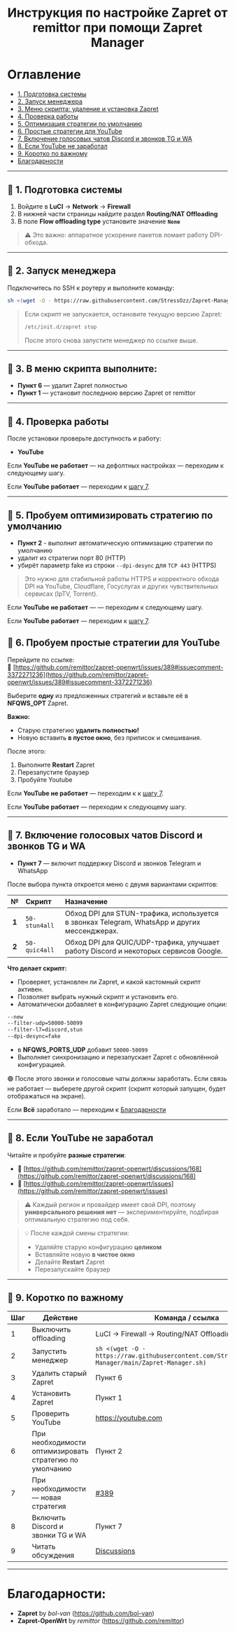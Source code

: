 <h1 align="center"> Инструкция по настройке Zapret от remittor при помощи Zapret Manager</h1>

# Оглавление

- [1. Подготовка системы](#-1-подготовка-системы)
- [2. Запуск менеджера](#-2-запуск-менеджера)
- [3. Меню скрипта: удаление и установка Zapret](#-3-в-меню-скрипта-выполните)
- [4. Проверка работы](#-4-проверка-работы)
- [5. Оптимизация стратегии по умолчанию](#-5-пробуем-оптимизировать-стратегию-по-умолчанию)
- [6. Простые стратегии для YouTube](#-6-пробуем-простые-стратегии-для-youtube)
- [7. Включение голосовых чатов Discord и звонков TG и WA](#-7-включение-голосовых-чатов-discord-и-звонков-tg-и-wa)
- [8. Если YouTube не заработал](#-8-если-youtube-не-заработал)
- [9. Коротко по важному](#-9-коротко-по-важному)
- [Благодарности](#благодарности)

---

## 🔹 1. Подготовка системы

1. Войдите в **LuCI** → **Network** → **Firewall**
2. В нижней части страницы найдите раздел **Routing/NAT Offloading**
3. В поле **Flow offloading type** установите значение **`None`**

> ⚠️ Это важно: аппаратное ускорение пакетов ломает работу DPI-обхода.

---

## 🔹 2. Запуск менеджера

Подключитесь по SSH к роутеру и выполните команду:

```bash
sh <(wget -O - https://raw.githubusercontent.com/StressOzz/Zapret-Manager/main/Zapret-Manager.sh)
```

>Если скрипт не запускается, остановите текущую версию Zapret:
>```bash
>/etc/init.d/zapret stop
>```
>После этого снова запустите менеджер по ссылке выше.

---

## 🔹 3. В меню скрипта выполните:

- **Пункт 6** — удалит Zapret полностью  
- **Пункт 1** — установит последнюю версию Zapret от remittor

---

## 🔹 4. Проверка работы

После установки проверьте доступность и работу:
- **YouTube**

Если **YouTube не работает** — на дефолтных настройках — переходим к следующему шагу.

Если **YouTube работает** — переходим к [шагу 7](#-7-Если-YouTube-заработал).

---
## 🔹 5. Пробуем оптимизировать стратегию по умолчанию

- **Пункт 2** - выполнит автоматическую оптимизацию стратегии по умолчанию
- удалит из стратегии порт 80 (HTTP)
- убирёт параметр fake из строки `--dpi-desync` для `TCP 443` (HTTPS)

> Это нужно для стабильной работы HTTPS и корректного обхода DPI на YouTube, Cloudflare, Госуслугах и других чувствительных сервисах (IpTV, Torrent).

Если **YouTube не работает** —  — переходим к следующему шагу.

Если **YouTube работает** — переходим к [шагу 7](#-7-Если-YouTube-заработал).

## 🔹 6. Пробуем простые стратегии для YouTube

Перейдите по ссылке:  
🔗 [https://github.com/remittor/zapret-openwrt/issues/389#issuecomment-3372271236](https://github.com/remittor/zapret-openwrt/issues/389#issuecomment-3372271236)

Выберите **одну** из предложенных стратегий и вставьте её в **NFQWS_OPT** Zapret.

**Важно:**
- Старую стратегию **удалить полностью!**
- Новую вставить **в пустое окно**, без приписок и смешивания.

После этого:
1. Выполните **Restart** Zapret
2. Перезапустите браузер
3. Пробуйте Youtube

Если **YouTube не работает** — переходим к к [шагу 7](#-8-если-youtube-не-заработал).

Если **YouTube работает** —  переходим к следующему шагу.

---

## 🔹 7. Включение голосовых чатов Discord и звонков TG и WA

- **Пункт 7** — включит поддержку Discord и звонков Telegram и WhatsApp

После выбора пункта откроется меню с двумя вариантами скриптов:

| № | Скрипт | Назначение |
|:-:|:--|:--|
| **1** | `50-stun4all` | Обход DPI для STUN-трафика, используется в звонках Telegram, WhatsApp и других мессенджерах. |
| **2** | `50-quic4all` | Обход DPI для QUIC/UDP-трафика, улучшает работу Discord и некоторых сервисов Google. |

**Что делает скрипт:**

- Проверяет, установлен ли Zapret, и какой кастомный скрипт активен.  
- Позволяет выбрать нужный скрипт и установить его.  
- Автоматически добавляет в конфигурацию Zapret следующие опции:
```bash
--new
--filter-udp=50000-50099
--filter-l7=discord,stun
--dpi-desync=fake
```
- в **NFQWS_PORTS_UDP** добавит `50000-50099`
- Выполняет синхронизацию и перезапускает Zapret с обновлённой конфигурацией.

🟢 После этого звонки и голосовые чаты должны заработать.
Если связь не работает — выберете другой скрипт (скрипт который запущен, будет отображаться на экране).

Если **Всё** заработало — переходим к [Благодарности](#благодарности)

---

## 🔹 8. Если YouTube не заработал

Читайте и пробуйте **разные стратегии**:
- 🔗 [https://github.com/remittor/zapret-openwrt/discussions/168](https://github.com/remittor/zapret-openwrt/discussions/168)
- 🔗 [https://github.com/remittor/zapret-openwrt/issues](https://github.com/remittor/zapret-openwrt/issues)

> ⚠️ Каждый регион и провайдер имеет свой DPI, поэтому **универсального решения нет** — экспериментируйте, подбирая оптимальную стратегию под себя.

> 💡 После каждой смены стратегии:
> - Удаляйте старую конфигурацию **целиком**
> - Вставляйте новую **в чистое окно**
> - Делайте **Restart** Zapret
> - Перезапускайте браузер

---

## 🔹 9. Коротко по важному

| Шаг | Действие | Команда / ссылка |
|------|-----------|------------------|
| 1 | Выключить offloading | LuCI → Firewall → Routing/NAT Offloading → None |
| 2 | Запустить менеджер | `sh <(wget -O - https://raw.githubusercontent.com/StressOzz/Zapret-Manager/main/Zapret-Manager.sh)` |
| 3 | Удалить старый Zapret | Пункт 6 |
| 4 | Установить Zapret | Пункт 1 |
| 5 | Проверить YouTube | https://youtube.com |
| 6 | При необходимости оптимизировать стратегию по умолчанию | Пункт 2 |
| 7 | При необходимости — новая стратегия | [#389](https://github.com/remittor/zapret-openwrt/issues/389#issuecomment-3372271236) |
| 8 | Включить Discord и звонки TG и WA | Пункт 7 |
| 9 | Читать обсуждения | [Discussions](https://github.com/remittor/zapret-openwrt/discussions/168) |

---

# Благодарности:

- **Zapret** by *bol-van* (https://github.com/bol-van)
- **Zapret-OpenWrt** by *remittor* (https://github.com/remittor)
